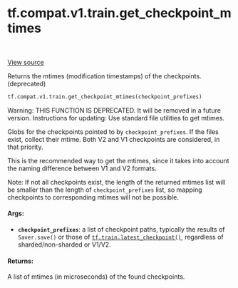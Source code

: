 <div itemscope itemtype="http://developers.google.com/ReferenceObject">
<meta itemprop="name" content="tf.compat.v1.train.get_checkpoint_mtimes" />
<meta itemprop="path" content="Stable" />
</div>

# tf.compat.v1.train.get_checkpoint_mtimes

<!-- Insert buttons and diff -->

<table class="tfo-notebook-buttons tfo-api" align="left">
</table>

<a target="_blank" href="/code/stable/tensorflow/python/training/checkpoint_management.py">View source</a>



Returns the mtimes (modification timestamps) of the checkpoints. (deprecated)

``` python
tf.compat.v1.train.get_checkpoint_mtimes(checkpoint_prefixes)
```



<!-- Placeholder for "Used in" -->

Warning: THIS FUNCTION IS DEPRECATED. It will be removed in a future version.
Instructions for updating:
Use standard file utilities to get mtimes.

Globs for the checkpoints pointed to by `checkpoint_prefixes`.  If the files
exist, collect their mtime.  Both V2 and V1 checkpoints are considered, in
that priority.

This is the recommended way to get the mtimes, since it takes into account
the naming difference between V1 and V2 formats.

Note: If not all checkpoints exist, the length of the returned mtimes list
will be smaller than the length of `checkpoint_prefixes` list, so mapping
checkpoints to corresponding mtimes will not be possible.

#### Args:


* <b>`checkpoint_prefixes`</b>: a list of checkpoint paths, typically the results of
  `Saver.save()` or those of <a href="../../../../tf/train/latest_checkpoint.md"><code>tf.train.latest_checkpoint()</code></a>, regardless of
  sharded/non-sharded or V1/V2.

#### Returns:

A list of mtimes (in microseconds) of the found checkpoints.


